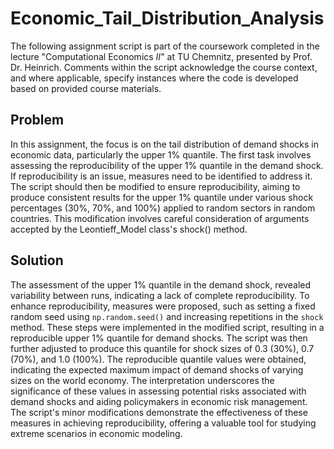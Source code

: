 # Economic_Tail_Distribution_Analysis
The following assignment script is part of the coursework completed in the lecture "Computational Economics $II$" at TU Chemnitz, presented by Prof. Dr. Heinrich. Comments within the script acknowledge the course context, and where applicable, specify instances where the code is developed based on provided course materials.

## Problem
In this assignment, the focus is on the tail distribution of demand shocks in economic data, particularly the upper 1% quantile. The first task involves assessing the reproducibility of the upper 1% quantile in the demand shock. If reproducibility is an issue, measures need to be identified to address it. The script should then be modified to ensure reproducibility, aiming to produce consistent results for the upper 1% quantile under various shock percentages (30%, 70%, and 100%) applied to random sectors in random countries. This modification involves careful consideration of arguments accepted by the Leontieff_Model class's shock() method. 

## Solution 
The assessment of the upper 1% quantile in the demand shock, revealed variability between runs, indicating a lack of complete reproducibility. To enhance reproducibility, measures were proposed, such as setting a fixed random seed using `np.random.seed()` and increasing repetitions in the `shock` method. These steps were implemented in the modified script, resulting in a reproducible upper 1% quantile for demand shocks. The script was then further adjusted to produce this quantile for shock sizes of 0.3 (30%), 0.7 (70%), and 1.0 (100%). The reproducible quantile values were obtained, indicating the expected maximum impact of demand shocks of varying sizes on the world economy. The interpretation underscores the significance of these values in assessing potential risks associated with demand shocks and aiding policymakers in economic risk management. The script's minor modifications demonstrate the effectiveness of these measures in achieving reproducibility, offering a valuable tool for studying extreme scenarios in economic modeling.
